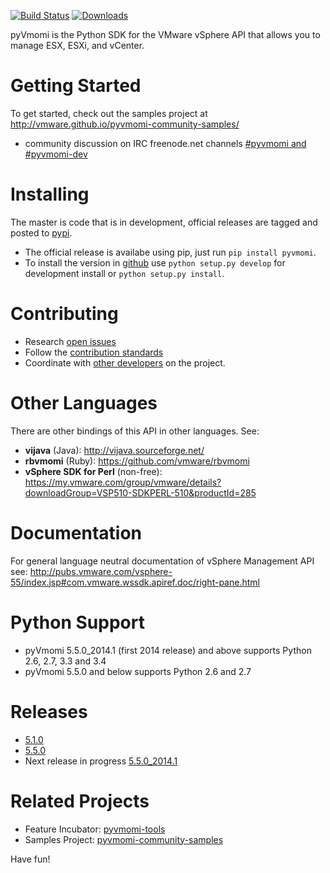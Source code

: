 [![Build Status](https://travis-ci.org/vmware/pyvmomi.svg?branch=master)](https://travis-ci.org/vmware/pyvmomi) 
[![Downloads](https://pypip.in/download/pyvmomi/badge.png)](https://pypi.python.org/pypi/pyvmomi/)

pyVmomi is the Python SDK for the VMware vSphere API that allows you to manage ESX, ESXi, and vCenter.

Getting Started
================
To get started, check out the samples project at http://vmware.github.io/pyvmomi-community-samples/

* community discussion on IRC freenode.net channels [#pyvmomi and #pyvmomi-dev](http://webchat.freenode.net/?channels=#pyvmomi,#pyvmomi-dev)

Installing
==========
The master is code that is in development, official releases are tagged and posted to [pypi](https://pypi.python.org/pypi/pyvmomi/).

* The official release is availabe using pip, just run `pip install pyvmomi`. 
* To install the version in [github](https://github.com/vmware/pyvmomi) use `python setup.py develop` for development install or `python setup.py install`. 

Contributing
============
* Research [open issues](https://github.com/vmware/pyvmomi/issues?q=is%3Aopen+is%3Aissue)
* Follow the [contribution standards](https://github.com/vmware/pyvmomi/wiki/Contributions)
* Coordinate with [other developers](http://webchat.freenode.net/?channels=#pyvmomi,#pyvmomi-dev) on the project.

Other Languages
===============
There are other bindings of this API in other languages. See:

* **vijava** (Java): http://vijava.sourceforge.net/
* **rbvmomi** (Ruby): https://github.com/vmware/rbvmomi
* **vSphere SDK for Perl** (non-free): https://my.vmware.com/group/vmware/details?downloadGroup=VSP510-SDKPERL-510&productId=285

Documentation
=============
For general language neutral documentation of vSphere Management API see:
http://pubs.vmware.com/vsphere-55/index.jsp#com.vmware.wssdk.apiref.doc/right-pane.html

Python Support
==============
* pyVmomi 5.5.0_2014.1 (first 2014 release) and above supports Python 2.6, 2.7, 3.3 and 3.4
* pyVmomi 5.5.0 and below supports Python 2.6 and 2.7

Releases
========
* [5.1.0](https://github.com/vmware/pyvmomi/tree/v5.1.0)
* [5.5.0](https://github.com/vmware/pyvmomi/tree/v5.5.0)
* Next release in progress [5.5.0_2014.1](https://github.com/vmware/pyvmomi/issues?milestone=1&state=open)

Related Projects
================
* Feature Incubator: [pyvmomi-tools](https://github.com/vmware/pyvmomi-tools)
* Samples Project: [pyvmomi-community-samples](https://github.com/vmware/pyvmomi-community-samples)

Have fun!
